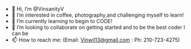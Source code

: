 - 👋 Hi, I’m @VinsanityV
- 👀 I’m interested in coffee, photography,and challenging myself to learn!
- 🌱 I’m currently learning to begin to CODE!
- 💞️ I’m looking to collaborate on getting started and to be the best coder I can be
- 📫 How to reach me: (Email: Vinwil13@gmail.com : Ph: 210-723-4275)


<!---
VinsanityV/VinsanityV is a ✨ special ✨ repository because its `README.md` (this file) appears on your GitHub profile.
You can click the Preview link to take a look at your changes.
--->
